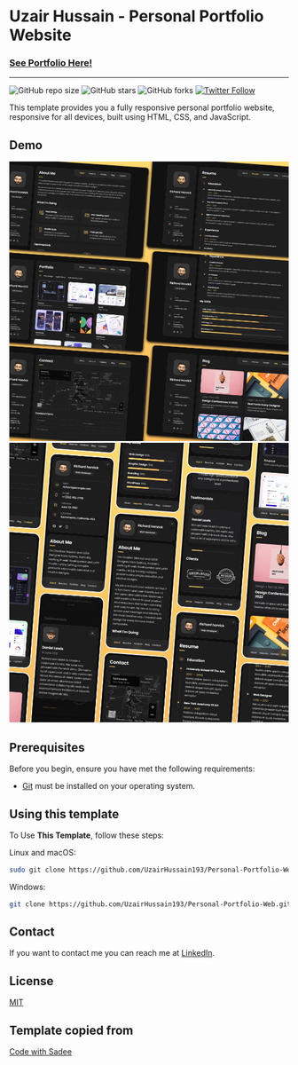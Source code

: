 # Uzair Hussain - Personal Portfolio Website

### [See Portfolio Here!](https://uzairhussain193.github.io/Personal-Portfolio-Web/)

---
![GitHub repo size](https://img.shields.io/github/repo-size/UzairHussain193/Personal-Portfolio-Web)
![GitHub stars](https://img.shields.io/github/stars/UzairHussain193/Personal-Portfolio-Web?style=social)
![GitHub forks](https://img.shields.io/github/forks/UzairHussain193/Personal-Portfolio-Web?style=social)
[![Twitter Follow](https://img.shields.io/twitter/follow/uzairhussain193_?style=social)](https://twitter.com/intent/follow?screen_name=uzairhussain193_)


This template provides you a fully responsive personal portfolio website, responsive for all devices, built using HTML, CSS, and JavaScript.

## Demo

![vCard Desktop Demo](./website-demo-image/desktop.png "Desktop Demo")
![vCard Mobile Demo](./website-demo-image/mobile.png "Mobile Demo")

## Prerequisites

Before you begin, ensure you have met the following requirements:

* [Git](https://git-scm.com/downloads "Download Git") must be installed on your operating system.

## Using this template

To Use **This Template**, follow these steps:

Linux and macOS:

```bash
sudo git clone https://github.com/UzairHussain193/Personal-Portfolio-Web.git
```

Windows:

```bash
git clone https://github.com/UzairHussain193/Personal-Portfolio-Web.git
```

## Contact

If you want to contact me you can reach me at [LinkedIn](https://linkedin.com/in/uzairhussain19).

## License

[MIT](/LICENSE)

## Template copied from

[Code with Sadee](https://github.com/codewithsadee/vcard-personal-portfolio)
